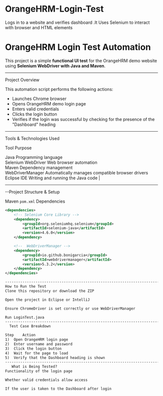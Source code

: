 # OrangeHRM-Login-Test
Logs in to a website and verifies dashboard .It Uses Selenium to interact with browser and HTML elements
# OrangeHRM Login Test Automation

This project is a simple **functional UI test** for the OrangeHRM demo website using **Selenium WebDriver with Java and Maven**.

----------------------------------------------------------------------------------------------------

Project Overview

This automation script performs the following actions:

- Launches Chrome browser  
- Opens OrangeHRM demo login page  
- Enters valid credentials  
- Clicks the login button  
- Verifies if the login was successful by checking for the presence of the "Dashboard" heading  

----------------------------------------------------------------------------------------------------

 Tools & Technologies Used

 Tool                                    Purpose                                             

 Java                             Programming language                                
 Selenium WebDriver               Web browser automation                             
 Maven                            Dependency management                               
 WebDriverManager                 Automatically manages compatible browser drivers 
 Eclipse IDE                      Writing and running the Java code                   |

----------------------------------------------------------------------------------------------------

 --Project Structure & Setup

 Maven `pom.xml` Dependencies

```xml
<dependencies>
    <!-- Selenium Core Library -->
    <dependency>
        <groupId>org.seleniumhq.selenium</groupId>
        <artifactId>selenium-java</artifactId>
        <version>4.6.0</version>
    </dependency>

    <!--  WebDriverManager -->
    <dependency>
        <groupId>io.github.bonigarcia</groupId>
        <artifactId>webdrivermanager</artifactId>
        <version>5.3.2</version>
    </dependency>
</dependencies>

-----------------------------------------------------------------------------------------------------
How to Run the Test
Clone this repository or download the ZIP

Open the project in Eclipse or IntelliJ

Ensure ChromeDriver is set correctly or use WebDriverManager

Run LoginTest.java
------------------------------------------------------------------------------------------------------
  Test Case Breakdown

Step	Action
1)	Open OrangeHRM login page
2)	Enter username and password
3)	Click the login button
4)	Wait for the page to load
5)	Verify that the Dashboard heading is shown
-------------------------------------------------------------------------------------------------------
   What is Being Tested?
Functionality of the login page

Whether valid credentials allow access

If the user is taken to the Dashboard after login

